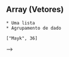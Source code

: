 ## Array (Vetores)
        
    * Uma lista
    * Agrupamento de dado

    ["Mayk", 36]

-->
<script>

console.log ([
    "Leite",
    "Ovos",
    2,
    3
])

<script>